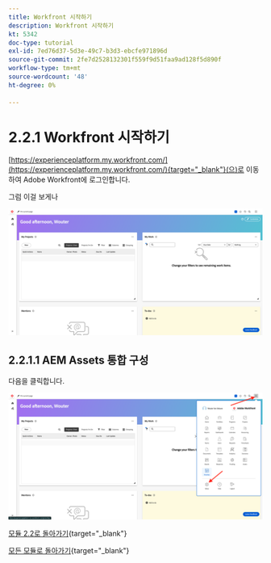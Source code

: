 ```yaml
---
title: Workfront 시작하기
description: Workfront 시작하기
kt: 5342
doc-type: tutorial
exl-id: 7ed76d37-5d3e-49c7-b3d3-ebcfe971896d
source-git-commit: 2fe7d2528132301f559f9d51faa9ad128f5d890f
workflow-type: tm+mt
source-wordcount: '48'
ht-degree: 0%

---
```


# 2.2.1 Workfront 시작하기

[https://experienceplatform.my.workfront.com/](https://experienceplatform.my.workfront.com/){target="_blank"}(으)로 이동하여 Adobe Workfront에 로그인합니다.

그럼 이걸 보게나

![WF](./images/wfb1.png)

## 2.2.1.1 AEM Assets 통합 구성

다음을 클릭합니다.


![WF](./images/wfb2.png)

[모듈 2.2로 돌아가기](./workfront.md){target="_blank"}

[모든 모듈로 돌아가기](./../../../overview.md){target="_blank"}

